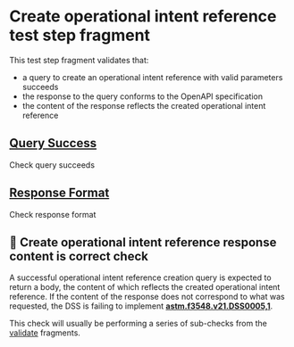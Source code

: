 # Create operational intent reference test step fragment

This test step fragment validates that:
 - a query to create an operational intent reference with valid parameters succeeds
 - the response to the query conforms to the OpenAPI specification
 - the content of the response reflects the created operational intent reference

## [Query Success](./create_query.md)

Check query succeeds

## [Response Format](./create_format.md)

Check response format

## 🛑 Create operational intent reference response content is correct check

A successful operational intent reference creation query is expected to return a body, the content of which reflects the created operational intent reference.
If the content of the response does not correspond to what was requested, the DSS is failing to implement **[astm.f3548.v21.DSS0005,1](../../../../../../../requirements/astm/f3548/v21.md)**.

This check will usually be performing a series of sub-checks from the [validate](../validate) fragments.
